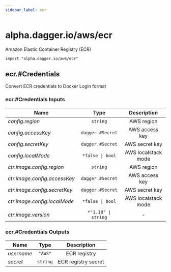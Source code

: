 ```yaml
---
sidebar_label: ecr
---
```


# alpha.dagger.io/aws/ecr

Amazon Elastic Container Registry (ECR)

```cue
import "alpha.dagger.io/aws/ecr"
```

## ecr.#Credentials

Convert ECR credentials to Docker Login format

### ecr.#Credentials Inputs

| Name                           | Type                   | Description           |
| -------------                  |:-------------:         |:-------------:        |
|*config.region*                 | `string`               |AWS region             |
|*config.accessKey*              | `dagger.#Secret`       |AWS access key         |
|*config.secretKey*              | `dagger.#Secret`       |AWS secret key         |
|*config.localMode*              | `*false \| bool`       |AWS localstack mode    |
|*ctr.image.config.region*       | `string`               |AWS region             |
|*ctr.image.config.accessKey*    | `dagger.#Secret`       |AWS access key         |
|*ctr.image.config.secretKey*    | `dagger.#Secret`       |AWS secret key         |
|*ctr.image.config.localMode*    | `*false \| bool`       |AWS localstack mode    |
|*ctr.image.version*             | `*"1.18" \| string`    |-                      |

### ecr.#Credentials Outputs

| Name             | Type              | Description           |
| -------------    |:-------------:    |:-------------:        |
|*username*        | `"AWS"`           |ECR registry           |
|*secret*          | `string`          |ECR registry secret    |
